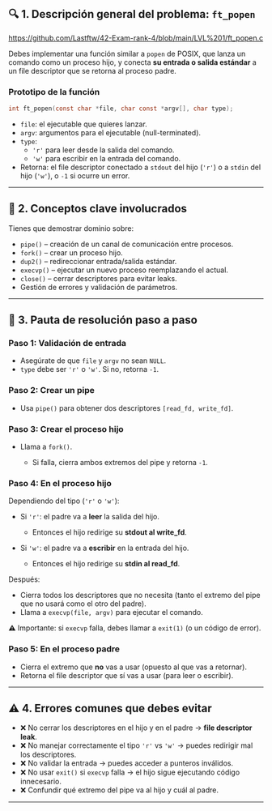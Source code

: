 
## 🔍 1. Descripción general del problema: `ft_popen`
https://github.com/Lastftw/42-Exam-rank-4/blob/main/LVL%201/ft_popen.c

Debes implementar una función similar a `popen` de POSIX, que lanza un comando como un proceso hijo, y conecta **su entrada o salida estándar** a un file descriptor que se retorna al proceso padre.

### Prototipo de la función

```c
int ft_popen(const char *file, char const *argv[], char type);
```

* `file`: el ejecutable que quieres lanzar.
* `argv`: argumentos para el ejecutable (null-terminated).
* `type`:
  * `'r'` para leer desde la salida del comando.
  * `'w'` para escribir en la entrada del comando.
* Retorna: el file descriptor conectado a `stdout` del hijo (`'r'`) o a `stdin` del hijo (`'w'`), o `-1` si ocurre un error.

---

## 🧠 2. Conceptos clave involucrados

Tienes que demostrar dominio sobre:

* `pipe()` – creación de un canal de comunicación entre procesos.
* `fork()` – crear un proceso hijo.
* `dup2()` – redireccionar entrada/salida estándar.
* `execvp()` – ejecutar un nuevo proceso reemplazando el actual.
* `close()` – cerrar descriptores para evitar leaks.
* Gestión de errores y validación de parámetros.

---

## 🧱 3. Pauta de resolución paso a paso

### Paso 1: Validación de entrada

* Asegúrate de que `file` y `argv` no sean `NULL`.
* `type` debe ser `'r'` o `'w'`. Si no, retorna `-1`.

### Paso 2: Crear un pipe

* Usa `pipe()` para obtener dos descriptores `[read_fd, write_fd]`.

### Paso 3: Crear el proceso hijo

* Llama a `fork()`.

    * Si falla, cierra ambos extremos del pipe y retorna `-1`.

### Paso 4: En el proceso hijo

Dependiendo del tipo (`'r'` o `'w'`):

* Si `'r'`: el padre va a **leer** la salida del hijo.

    * Entonces el hijo redirige su **stdout al write\_fd**.
* Si `'w'`: el padre va a **escribir** en la entrada del hijo.

    * Entonces el hijo redirige su **stdin al read\_fd**.

Después:

* Cierra todos los descriptores que no necesita (tanto el extremo del pipe que no usará como el otro del padre).
* Llama a `execvp(file, argv)` para ejecutar el comando.

⚠️ Importante: si `execvp` falla, debes llamar a `exit(1)` (o un código de error).

### Paso 5: En el proceso padre

* Cierra el extremo que **no** vas a usar (opuesto al que vas a retornar).
* Retorna el file descriptor que sí vas a usar (para leer o escribir).

---

## ⚠️ 4. Errores comunes que debes evitar

* ❌ No cerrar los descriptores en el hijo y en el padre → **file descriptor leak**.
* ❌ No manejar correctamente el tipo `'r'` vs `'w'` → puedes redirigir mal los descriptores.
* ❌ No validar la entrada → puedes acceder a punteros inválidos.
* ❌ No usar `exit()` si `execvp` falla → el hijo sigue ejecutando código innecesario.
* ❌ Confundir qué extremo del pipe va al hijo y cuál al padre.

---
